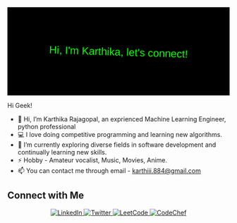 <svg width="100%" height="200" xmlns="http://www.w3.org/2000/svg">
  <rect width="100%" height="100%" fill="black"/>
  <text x="50%" y="50%" dominant-baseline="middle" text-anchor="middle" font-size="24" fill="lime" font-family="Arial" id="animated-text">
    Hi, I'm Karthika, let's connect!
  </text>
  <animateTransform xlink:href="#animated-text" attributeName="transform" type="rotate" from="0 150 100" to="360 150 100" dur="10s" repeatCount="indefinite" />
</svg>


Hi Geek!

- 👋 Hi, I’m Karthika Rajagopal, an exprienced Machine Learning Engineer, python professional
- 💻 I love doing competitive programming and learning new algorithms.
- 🌱 I’m currently exploring diverse fields in software development and continually learning new skills.
- ⚡ Hobby -  Amateur vocalist, Music, Movies, Anime.
- 📫 You can contact me through email - karthiii.884@gmail.com

## Connect with Me
<div align="center">
  <a href="https://www.linkedin.com/in/karthikarajagopal">
    <img src="https://img.shields.io/badge/LinkedIn-0A66C2?style=for-the-badge&logo=linkedin&logoColor=white" alt="LinkedIn">
  </a>
  <a href="https://twitter.com/karthikarajagopal">
    <img src="https://img.shields.io/badge/Twitter-1DA1F2?style=for-the-badge&logo=twitter&logoColor=white" alt="Twitter">
  </a>
  <a href="https://leetcode.com/karthikarajagopal">
    <img src="https://img.shields.io/badge/LeetCode-FFA116?style=for-the-badge&logo=leetcode&logoColor=black" alt="LeetCode">
  </a>
  <a href="https://www.codechef.com/users/karthikarajagopal">
    <img src="https://img.shields.io/badge/CodeChef-5B4638?style=for-the-badge&logo=codechef&logoColor=white" alt="CodeChef">
  </a>
</div>



<!-- Contribution Graph -->







